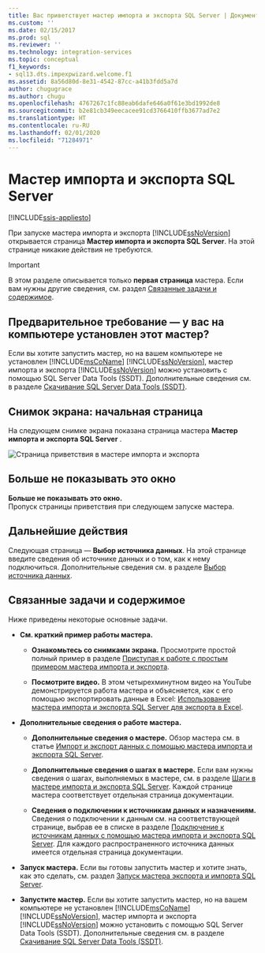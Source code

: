 ```yaml
---
title: Вас приветствует мастер импорта и экспорта SQL Server | Документы Майкрософт
ms.custom: ''
ms.date: 02/15/2017
ms.prod: sql
ms.reviewer: ''
ms.technology: integration-services
ms.topic: conceptual
f1_keywords:
- sql13.dts.impexpwizard.welcome.f1
ms.assetid: 8a56d80d-8e31-4542-87cc-a41b3fdd5a7d
author: chugugrace
ms.author: chugu
ms.openlocfilehash: 4767267c1fc88eab6dafe646a0f61e3bd1992de8
ms.sourcegitcommit: b2e81cb349eecacee91cd3766410ffb3677ad7e2
ms.translationtype: HT
ms.contentlocale: ru-RU
ms.lasthandoff: 02/01/2020
ms.locfileid: "71284971"
---
```

# <a name="welcome-to-sql-server-import-and-export-wizard"></a>Мастер импорта и экспорта SQL Server

[!INCLUDE[ssis-appliesto](../../includes/ssis-appliesto-ssvrpluslinux-asdb-asdw-xxx.md)]


  При запуске мастера импорта и экспорта [!INCLUDE[ssNoVersion](../../includes/ssnoversion-md.md)] открывается страница **Мастер импорта и экспорта SQL Server**. На этой странице никакие действия не требуются.

> [!IMPORTANT]
> В этом разделе описывается только **первая страница** мастера. Если вам нужны другие сведения, см. раздел [Связанные задачи и содержимое](#related).

## <a name="prerequisite---is-the-wizard-installed-on-your-computer"></a>Предварительное требование — у вас на компьютере установлен этот мастер?

Если вы хотите запустить мастер, но на вашем компьютере не установлен [!INCLUDE[msCoName](../../includes/msconame-md.md)] [!INCLUDE[ssNoVersion](../../includes/ssnoversion-md.md)], мастер импорта и экспорта [!INCLUDE[ssNoVersion](../../includes/ssnoversion-md.md)] можно установить с помощью SQL Server Data Tools (SSDT). Дополнительные сведения см. в разделе [Скачивание SQL Server Data Tools (SSDT)](../../ssdt/download-sql-server-data-tools-ssdt.md).

## <a name="screen-shot-of-the-welcome-page"></a>Снимок экрана: начальная страница  
На следующем снимке экрана показана страница мастера **Мастер импорта и экспорта SQL Server** .  
  
![Страница приветствия в мастере импорта и экспорта](../../integration-services/import-export-data/media/welcome.png "Страница приветствия в мастере импорта и экспорта")  

## <a name="dont-show-this-page-again"></a>Больше не показывать это окно  
**Больше не показывать это окно.**  
 Пропуск страницы приветствия при следующем запуске мастера.  
  
## <a name="whats-next"></a>Дальнейшие действия  
 Следующая страница — **Выбор источника данных**. На этой странице введите сведения об источнике данных и о том, как к нему подключиться. Дополнительные сведения см. в разделе [Выбор источника данных](../../integration-services/import-export-data/choose-a-data-source-sql-server-import-and-export-wizard.md).

## <a name="related"></a> Связанные задачи и содержимое  
 Ниже приведены некоторые основные задачи.
-   **См. краткий пример работы мастера.**

    -   **Ознакомьтесь со снимками экрана.** Просмотрите простой полный пример в разделе [Приступая к работе с простым примером мастера импорта и экспорта](../../integration-services/import-export-data/get-started-with-this-simple-example-of-the-import-and-export-wizard.md).

    -   **Посмотрите видео.** В этом четырехминутном видео на YouTube демонстрируется работа мастера и объясняется, как с его помощью экспортировать данные в Excel: [Использование мастера импорта и экспорта SQL Server для экспорта в Excel](https://go.microsoft.com/fwlink/?linkid=829049).

-   **Дополнительные сведения о работе мастера.**

    -   **Дополнительные сведения о мастере.** Обзор мастера см. в статье [Импорт и экспорт данных с помощью мастера импорта и экспорта SQL Server](../../integration-services/import-export-data/import-and-export-data-with-the-sql-server-import-and-export-wizard.md).

    -   **Дополнительные сведения о шагах в мастере.** Если вам нужны сведения о шагах, выполняемых в мастере, см. в разделе [Шаги в мастере импорта и экспорта SQL Server](../../integration-services/import-export-data/steps-in-the-sql-server-import-and-export-wizard.md). Каждой странице мастера соответствует отдельная страница документации.

    -   **Сведения о подключении к источникам данных и назначениям.** Сведения о подключении к данным см. на соответствующей странице, выбрав ее в списке в разделе [Подключение к источникам данных с помощью мастера импорта и экспорта SQL Server](../../integration-services/import-export-data/connect-to-data-sources-with-the-sql-server-import-and-export-wizard.md). Для каждого распространенного источника данных имеется отдельная страница документации.

-   **Запуск мастера.** Если вы готовы запустить мастер и хотите знать, как это сделать, см. раздел [Запуск мастера экспорта и импорта SQL Server](../../integration-services/import-export-data/start-the-sql-server-import-and-export-wizard.md).

-  **Запустите мастер.**  Если вы хотите запустить мастер, но на вашем компьютере не установлен [!INCLUDE[msCoName](../../includes/msconame-md.md)] [!INCLUDE[ssNoVersion](../../includes/ssnoversion-md.md)], мастер импорта и экспорта [!INCLUDE[ssNoVersion](../../includes/ssnoversion-md.md)] можно установить с помощью SQL Server Data Tools (SSDT). Дополнительные сведения см. в разделе [Скачивание SQL Server Data Tools (SSDT)](../../ssdt/download-sql-server-data-tools-ssdt.md).
